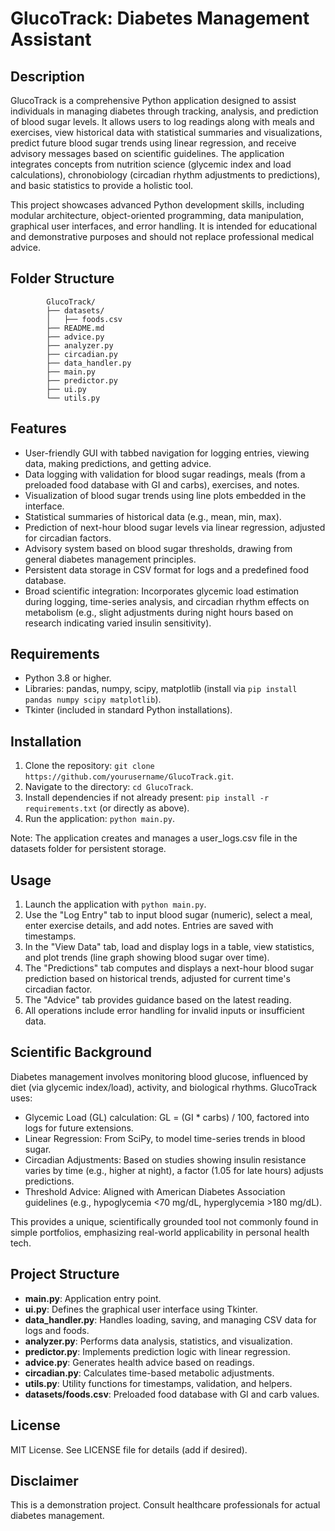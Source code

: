 # GlucoTrack: Diabetes Management Assistant

## Description

GlucoTrack is a comprehensive Python application designed to assist individuals in managing diabetes through tracking, analysis, and prediction of blood sugar levels. It allows users to log readings along with meals and exercises, view historical data with statistical summaries and visualizations, predict future blood sugar trends using linear regression, and receive advisory messages based on scientific guidelines. The application integrates concepts from nutrition science (glycemic index and load calculations), chronobiology (circadian rhythm adjustments to predictions), and basic statistics to provide a holistic tool.

This project showcases advanced Python development skills, including modular architecture, object-oriented programming, data manipulation, graphical user interfaces, and error handling. It is intended for educational and demonstrative purposes and should not replace professional medical advice.

## Folder Structure

            GlucoTrack/
            ├── datasets/
            │   ├── foods.csv
            ├── README.md
            ├── advice.py
            ├── analyzer.py
            ├── circadian.py
            ├── data_handler.py
            ├── main.py
            ├── predictor.py
            ├── ui.py
            └── utils.py

## Features

- User-friendly GUI with tabbed navigation for logging entries, viewing data, making predictions, and getting advice.
- Data logging with validation for blood sugar readings, meals (from a preloaded food database with GI and carbs), exercises, and notes.
- Visualization of blood sugar trends using line plots embedded in the interface.
- Statistical summaries of historical data (e.g., mean, min, max).
- Prediction of next-hour blood sugar levels via linear regression, adjusted for circadian factors.
- Advisory system based on blood sugar thresholds, drawing from general diabetes management principles.
- Persistent data storage in CSV format for logs and a predefined food database.
- Broad scientific integration: Incorporates glycemic load estimation during logging, time-series analysis, and circadian rhythm effects on metabolism (e.g., slight adjustments during night hours based on research indicating varied insulin sensitivity).

## Requirements

- Python 3.8 or higher.
- Libraries: pandas, numpy, scipy, matplotlib (install via `pip install pandas numpy scipy matplotlib`).
- Tkinter (included in standard Python installations).

## Installation

1. Clone the repository: `git clone https://github.com/yourusername/GlucoTrack.git`.
2. Navigate to the directory: `cd GlucoTrack`.
3. Install dependencies if not already present: `pip install -r requirements.txt` (or directly as above).
4. Run the application: `python main.py`.

Note: The application creates and manages a user_logs.csv file in the datasets folder for persistent storage.

## Usage

1. Launch the application with `python main.py`.
2. Use the "Log Entry" tab to input blood sugar (numeric), select a meal, enter exercise details, and add notes. Entries are saved with timestamps.
3. In the "View Data" tab, load and display logs in a table, view statistics, and plot trends (line graph showing blood sugar over time).
4. The "Predictions" tab computes and displays a next-hour blood sugar prediction based on historical trends, adjusted for current time's circadian factor.
5. The "Advice" tab provides guidance based on the latest reading.
6. All operations include error handling for invalid inputs or insufficient data.

## Scientific Background

Diabetes management involves monitoring blood glucose, influenced by diet (via glycemic index/load), activity, and biological rhythms. GlucoTrack uses:
- Glycemic Load (GL) calculation: GL = (GI * carbs) / 100, factored into logs for future extensions.
- Linear Regression: From SciPy, to model time-series trends in blood sugar.
- Circadian Adjustments: Based on studies showing insulin resistance varies by time (e.g., higher at night), a factor (1.05 for late hours) adjusts predictions.
- Threshold Advice: Aligned with American Diabetes Association guidelines (e.g., hypoglycemia <70 mg/dL, hyperglycemia >180 mg/dL).

This provides a unique, scientifically grounded tool not commonly found in simple portfolios, emphasizing real-world applicability in personal health tech.

## Project Structure

- **main.py**: Application entry point.
- **ui.py**: Defines the graphical user interface using Tkinter.
- **data_handler.py**: Handles loading, saving, and managing CSV data for logs and foods.
- **analyzer.py**: Performs data analysis, statistics, and visualization.
- **predictor.py**: Implements prediction logic with linear regression.
- **advice.py**: Generates health advice based on readings.
- **circadian.py**: Calculates time-based metabolic adjustments.
- **utils.py**: Utility functions for timestamps, validation, and helpers.
- **datasets/foods.csv**: Preloaded food database with GI and carb values.

## License

MIT License. See LICENSE file for details (add if desired).

## Disclaimer

This is a demonstration project. Consult healthcare professionals for actual diabetes management.
